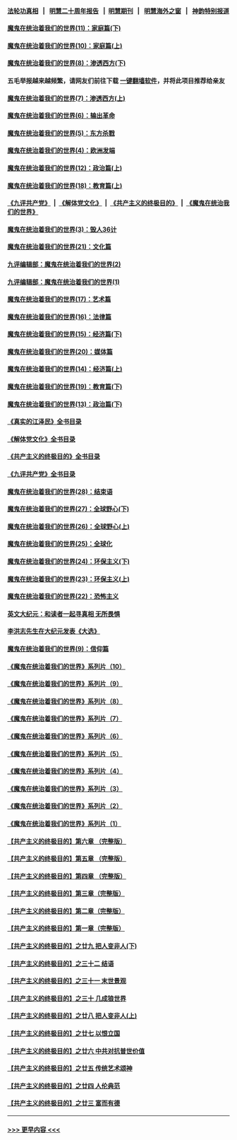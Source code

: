 #### [法轮功真相](https://github.com/gfw-breaker/truth/blob/master/README.md?t=0) &nbsp;&nbsp;|&nbsp;&nbsp; [明慧二十周年报告](https://github.com/gfw-breaker/mh-reports/blob/master/README.md?t=0) &nbsp;&nbsp;|&nbsp;&nbsp;[明慧期刊](https://github.com/gfw-breaker/mh-qikan) &nbsp;&nbsp;|&nbsp;&nbsp; [明慧海外之窗](https://github.com/gfw-breaker/mh-news/blob/master/README.md?t=0) &nbsp;&nbsp;|&nbsp;&nbsp; [神韵特别报道](https://github.com/gfw-breaker/mh-news/blob/master/shenyun.md?t=0)
#### [魔鬼在统治着我们的世界(11)：家庭篇(下)](../pages/nsc422/n10440961.md?t=12141050) 
#### [魔鬼在统治着我们的世界(10)：家庭篇(上)](../pages/nsc422/n10435448.md?t=12141050) 
#### [魔鬼在统治着我们的世界(8)：渗透西方(下)](../pages/nsc422/n10429603.md?t=12141050) 
#### 五毛举报越来越频繁，请网友们前往下载 [一键翻墙软件](https://github.com/gfw-breaker/ssr-accounts)，并将此项目推荐给亲友
#### [魔鬼在统治着我们的世界(7)：渗透西方(上)](../pages/nsc422/n10426013.md?t=12141050) 
#### [魔鬼在统治着我们的世界(6)：输出革命](../pages/nsc422/n10421536.md?t=12141050) 
#### [魔鬼在统治着我们的世界(5)：东方杀戮](../pages/nsc422/n10417707.md?t=12141050) 
#### [魔鬼在统治着我们的世界(4)：欧洲发端](../pages/nsc422/n10414890.md?t=12141050) 
#### [魔鬼在统治着我们的世界(12)：政治篇(上)](../pages/nsc422/n10444576.md?t=12141050) 
#### [魔鬼在统治着我们的世界(18)：教育篇(上)](../pages/nsc422/n10526970.md?t=12141050) 
#### [《九评共产党》](https://github.com/begood0513/9ping.md/blob/master/README.md) &nbsp;|&nbsp; [《解体党文化》](../../../../jtdwh.md/blob/master/README.md)  &nbsp;|&nbsp; [《共产主义的终极目的》](../../../../gczydzjmd.md/blob/master/README.md) &nbsp;|&nbsp; [《魔鬼在统治我们的世界》](../../../../mgztzwmdsj.md/blob/master/README.md) 
#### [魔鬼在统治着我们的世界(3)：毁人36计](../pages/nsc422/n10411583.md?t=12141050) 
#### [魔鬼在统治着我们的世界(21)：文化篇](../pages/nsc422/n10597706.md?t=12141050) 
#### [九评编辑部：魔鬼在统治着我们的世界(2)](../pages/nsc422/n10410036.md?t=12141050) 
#### [九评编辑部：魔鬼在统治着我们的世界(1)](../pages/nsc422/n10406825.md?t=12141050) 
#### [魔鬼在统治着我们的世界(17)：艺术篇](../pages/nsc422/n10499093.md?t=12141050) 
#### [魔鬼在统治着我们的世界(16)：法律篇](../pages/nsc422/n10485969.md?t=12141050) 
#### [魔鬼在统治着我们的世界(15)：经济篇(下)](../pages/nsc422/n10469975.md?t=12141050) 
#### [魔鬼在统治着我们的世界(20)：媒体篇](../pages/nsc422/n10586579.md?t=12141050) 
#### [魔鬼在统治着我们的世界(14)：经济篇(上)](../pages/nsc422/n10457370.md?t=12141050) 
#### [魔鬼在统治着我们的世界(19)：教育篇(下)](../pages/nsc422/n10564808.md?t=12141050) 
#### [魔鬼在统治着我们的世界(13)：政治篇(下)](../pages/nsc422/n10448270.md?t=12141050) 
#### [《真实的江泽民》全书目录](../pages/nsc422/n13721399.md?t=12141050) 
#### [《解体党文化》全书目录](../pages/nsc422/n13721157.md?t=12141050) 
#### [《共产主义的终极目的》全书目录](../pages/nsc422/n13721048.md?t=12141050) 
#### [《九评共产党》全书目录](../pages/nsc422/n13708085.md?t=12141050) 
#### [魔鬼在统治着我们的世界(28)：结束语](../pages/nsc422/n10936246.md?t=12141050) 
#### [魔鬼在统治着我们的世界(27)：全球野心(下)](../pages/nsc422/n10928319.md?t=12141050) 
#### [魔鬼在统治着我们的世界(26)：全球野心(上)](../pages/nsc422/n10900318.md?t=12141050) 
#### [魔鬼在统治着我们的世界(25)：全球化](../pages/nsc422/n10788205.md?t=12141050) 
#### [魔鬼在统治着我们的世界(24)：环保主义(下)](../pages/nsc422/n10695307.md?t=12141050) 
#### [魔鬼在统治着我们的世界(23)：环保主义(上)](../pages/nsc422/n10688613.md?t=12141050) 
#### [魔鬼在统治着我们的世界(22)：恐怖主义](../pages/nsc422/n10614727.md?t=12141050) 
#### [英文大纪元：和读者一起寻真相 无所畏惧](../pages/nsc422/n12542027.md?t=12141050) 
#### [李洪志先生在大纪元发表《大选》](../pages/nsc422/n12534746.md?t=12141050) 
#### [魔鬼在统治着我们的世界(9)：信仰篇](../pages/nsc422/n10432159.md?t=12141050) 
#### [《魔鬼在统治着我们的世界》系列片（10）](../pages/nsc422/n12292670.md?t=12141050) 
#### [《魔鬼在统治着我们的世界》系列片（9）](../pages/nsc422/n12290859.md?t=12141050) 
#### [《魔鬼在统治着我们的世界》系列片（8）](../pages/nsc422/n12287445.md?t=12141050) 
#### [《魔鬼在统治着我们的世界》系列片（7）](../pages/nsc422/n12283425.md?t=12141050) 
#### [《魔鬼在统治着我们的世界》系列片（6）](../pages/nsc422/n12282314.md?t=12141050) 
#### [《魔鬼在统治着我们的世界》系列片（5）](../pages/nsc422/n12281419.md?t=12141050) 
#### [《魔鬼在统治着我们的世界》系列片（4）](../pages/nsc422/n12274024.md?t=12141050) 
#### [《魔鬼在统治着我们的世界》系列片（3）](../pages/nsc422/n12271322.md?t=12141050) 
#### [《魔鬼在统治着我们的世界》系列片（2）](../pages/nsc422/n12269049.md?t=12141050) 
#### [《魔鬼在统治着我们的世界》系列片（1）](../pages/nsc422/n12267575.md?t=12141050) 
#### [【共产主义的终极目的】第六章 （完整版）](../pages/nsc422/n11428913.md?t=12141050) 
#### [【共产主义的终极目的】第五章 （完整版）](../pages/nsc422/n11428912.md?t=12141050) 
#### [【共产主义的终极目的】第四章 （完整版）](../pages/nsc422/n11428907.md?t=12141050) 
#### [【共产主义的终极目的】第三章（完整版）](../pages/nsc422/n11428848.md?t=12141050) 
#### [【共产主义的终极目的】第二章（完整版）](../pages/nsc422/n11428831.md?t=12141050) 
#### [【共产主义的终极目的】第一章（完整版）](../pages/nsc422/n11417651.md?t=12141050) 
#### [【共产主义的终极目的】之廿九 把人变非人(下)](../pages/nsc422/n11344140.md?t=12141050) 
#### [【共产主义的终极目的】之三十二 结语](../pages/nsc422/n11360535.md?t=12141050) 
#### [【共产主义的终极目的】之三十一 末世景观](../pages/nsc422/n11351129.md?t=12141050) 
#### [【共产主义的终极目的】之三十 几成狼世界](../pages/nsc422/n11348280.md?t=12141050) 
#### [【共产主义的终极目的】之廿八 把人变非人(上)](../pages/nsc422/n11340492.md?t=12141050) 
#### [【共产主义的终极目的】之廿七 以恨立国](../pages/nsc422/n11336944.md?t=12141050) 
#### [【共产主义的终极目的】之廿六 中共对抗普世价值](../pages/nsc422/n11324785.md?t=12141050) 
#### [【共产主义的终极目的】之廿五 传统艺术颂神](../pages/nsc422/n11296396.md?t=12141050) 
#### [【共产主义的终极目的】之廿四 人伦典范](../pages/nsc422/n11296397.md?t=12141050) 
#### [【共产主义的终极目的】之廿三 富而有德](../pages/nsc422/n11283598.md?t=12141050) 

----
#### [ >>> 更早内容 <<< ](../indexes/nsc422-earlier.md)
